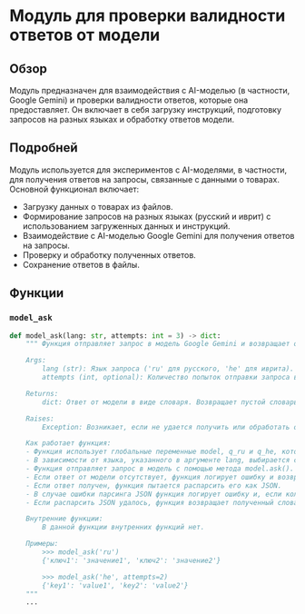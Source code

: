 # Модуль для проверки валидности ответов от модели

## Обзор

Модуль предназначен для взаимодействия с AI-моделью (в частности, Google Gemini) и проверки валидности ответов, которые она предоставляет. Он включает в себя загрузку инструкций, подготовку запросов на разных языках и обработку ответов модели.

## Подробней

Модуль используется для экспериментов с AI-моделями, в частности, для получения ответов на запросы, связанные с данными о товарах. Основной функционал включает:

- Загрузку данных о товарах из файлов.
- Формирование запросов на разных языках (русский и иврит) с использованием загруженных данных и инструкций.
- Взаимодействие с AI-моделью Google Gemini для получения ответов на запросы.
- Проверку и обработку полученных ответов.
- Сохранение ответов в файлы.

## Функции

### `model_ask`

```python
def model_ask(lang: str, attempts: int = 3) -> dict:
    """ Функция отправляет запрос в модель Google Gemini и возвращает ответ в виде словаря.

    Args:
        lang (str): Язык запроса ('ru' для русского, 'he' для иврита).
        attempts (int, optional): Количество попыток отправки запроса в случае неудачи. По умолчанию 3.

    Returns:
        dict: Ответ от модели в виде словаря. Возвращает пустой словарь в случае ошибки или отсутствия ответа.

    Raises:
        Exception: Возникает, если не удается получить или обработать ответ от модели после нескольких попыток.

    Как работает функция:
    - Функция использует глобальные переменные model, q_ru и q_he, которые содержат экземпляр модели Google Gemini и тексты запросов на русском и иврите соответственно.
    - В зависимости от языка, указанного в аргументе lang, выбирается соответствующий текст запроса (q_ru или q_he).
    - Функция отправляет запрос в модель с помощью метода model.ask().
    - Если ответ от модели отсутствует, функция логирует ошибку и возвращает пустой словарь.
    - Если ответ получен, функция пытается распарсить его как JSON.
    - В случае ошибки парсинга JSON функция логирует ошибку и, если количество попыток attempts больше 1, рекурсивно вызывает саму себя с уменьшенным количеством попыток.
    - Если распарсить JSON удалось, функция возвращает полученный словарь.

    Внутренние функции:
        В данной функции внутренних функций нет.

    Примеры:
        >>> model_ask('ru')
        {'ключ1': 'значение1', 'ключ2': 'значение2'}

        >>> model_ask('he', attempts=2)
        {'key1': 'value1', 'key2': 'value2'}
    """
    ...